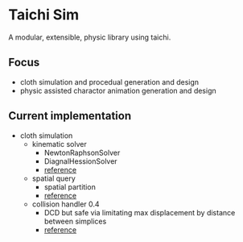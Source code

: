 # Taichi Sim
A modular, extensible, physic library using taichi.
## Focus
- cloth simulation and procedual generation and design
- physic assisted charactor animation generation and design
## Current implementation
- cloth simulation
  - kinematic solver
    - NewtonRaphsonSolver
    - DiagnalHessionSolver
    - [reference](https://zhuanlan.zhihu.com/p/473396818)
  - spatial query
    - spatial partition
    - [reference](https://developer.nvidia.com/gpugems/gpugems3/part-v-physics-simulation/chapter-32-broad-phase-collision-detection-cuda)
  - collision handler 0.4
    - DCD but safe via limitating max displacement by distance between simplices
    - [reference](https://wanghmin.github.io/publication/wang-2023-fgb/)

